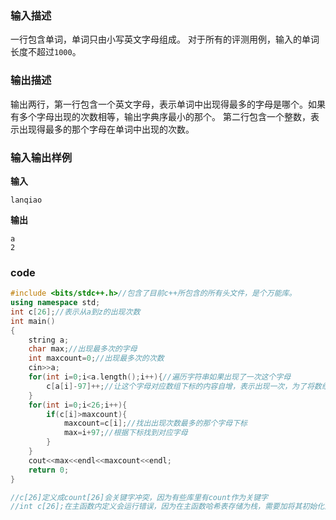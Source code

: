 ### 输入描述

一行包含单词，单词只由小写英文字母组成。
对于所有的评测用例，输入的单词长度不超过`1000`。

### 输出描述
输出两行，第一行包含一个英文字母，表示单词中出现得最多的字母是哪个。如果有多个字母出现的次数相等，输出字典序最小的那个。
第二行包含一个整数，表示出现得最多的那个字母在单词中出现的次数。

### 输入输出样例
**输入**

```
lanqiao
```

**输出**
```
a
2
```

### code
```c++
#include <bits/stdc++.h>//包含了目前c++所包含的所有头文件，是个万能库。
using namespace std;
int c[26];//表示从a到z的出现次数
int main()
{
    string a;
    char max;//出现最多次的字母
    int maxcount=0;//出现最多次的次数
    cin>>a;
    for(int i=0;i<a.length();i++){//遍历字符串如果出现了一次这个字母
        c[a[i]-97]++;//让这个字母对应数组下标的内容自增，表示出现一次，为了将数组下标定在0-26，根据a的asc码为97
    }
    for(int i=0;i<26;i++){
        if(c[i]>maxcount){
            maxcount=c[i];//找出出现次数最多的那个字母下标
            max=i+97;//根据下标找到对应字母
        }
    }
    cout<<max<<endl<<maxcount<<endl;
    return 0;
}

//c[26]定义成count[26]会关键字冲突，因为有些库里有count作为关键字
//int c[26];在主函数内定义会运行错误，因为在主函数哈希表存储为栈，需要加将其初始化为0，放入全局变量即放入堆中，默认初始化为0。
```
